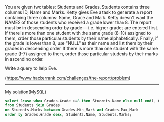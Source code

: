 You are given two tables: Students and Grades. Students contains three columns ID, Name and Marks.
Ketty gives Eve a task to generate a report containing three columns: Name, Grade and Mark. Ketty doesn't want the NAMES of those students who received a grade lower than 8. The report must be in descending order by grade -- i.e. higher grades are entered first. If there is more than one student with the same grade (8-10) assigned to them, order those particular students by their name alphabetically. Finally, if the grade is lower than 8, use "NULL" as their name and list them by their grades in descending order. If there is more than one student with the same grade (1-7) assigned to them, order those particular students by their marks in ascending order.

Write a query to help Eve.

(https://www.hackerrank.com/challenges/the-report/problem)

---

My solution(MySQL)

```sql
select (case when Grades.Grade >=8 then Students.Name else null end), Grades.Grade, Students.Marks
from Students join Grades
on Students.Marks between Grades.Min_Mark and Grades.Max_Mark
order by Grades.Grade desc, Students.Name, Students.Marks;
```
